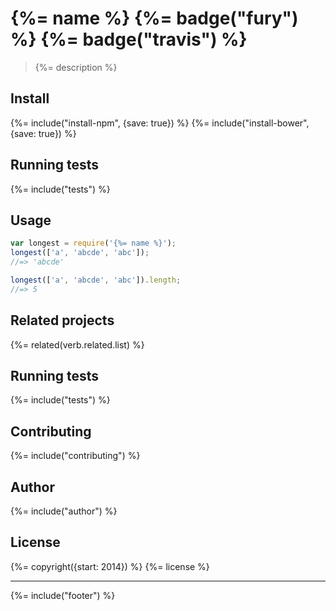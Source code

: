 # {%= name %} {%= badge("fury") %} {%= badge("travis") %}

> {%= description %}

## Install

{%= include("install-npm", {save: true}) %}
{%= include("install-bower", {save: true}) %}

## Running tests
{%= include("tests") %}

## Usage

```js
var longest = require('{%= name %}');
longest(['a', 'abcde', 'abc']);
//=> 'abcde'

longest(['a', 'abcde', 'abc']).length;
//=> 5
```

## Related projects
{%= related(verb.related.list) %}  

## Running tests
{%= include("tests") %}

## Contributing
{%= include("contributing") %}

## Author
{%= include("author") %}

## License
{%= copyright({start: 2014}) %}
{%= license %}

***

{%= include("footer") %}
